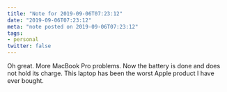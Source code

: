 ```yaml
---
title: "Note for 2019-09-06T07:23:12"
date: "2019-09-06T07:23:12"
meta: "note posted on 2019-09-06T07:23:12"
tags:
- personal
twitter: false
---
```

Oh great. More MacBook Pro problems. Now the battery is done and does not hold its charge. This laptop has been the worst Apple product I have ever bought.
